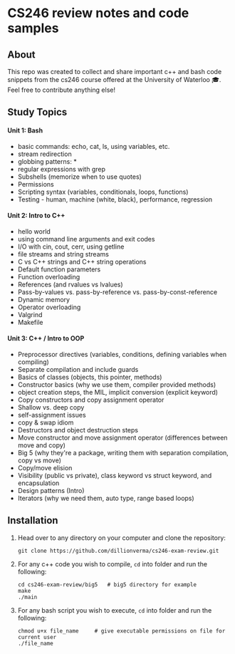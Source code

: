 # CS246 review notes and code samples

## About

This repo was created to collect and share important c++ and bash code snippets from the cs246 course offered at the University of Waterloo :mortar_board:. Feel free to contribute anything else!

## Study Topics

#### Unit 1: Bash

 * basic commands: echo, cat, ls, using variables, etc.
 * stream redirection
 * globbing patterns: *
 * regular expressions with grep
 * Subshells (memorize when to use quotes)
 * Permissions
 * Scripting syntax (variables, conditionals, loops, functions)
 * Testing - human, machine (white, black), performance, regression
 
#### Unit 2: Intro to C++

 * hello world
 * using command line arguments and exit codes
 * I/O with cin, cout, cerr, using getline
 * file streams and string streams
 * C vs C++ strings and C++ string operations
 * Default function parameters
 * Function overloading
 * References (and rvalues vs lvalues)
 * Pass-by-values vs. pass-by-reference vs. pass-by-const-reference
 * Dynamic memory
 * Operator overloading
 * Valgrind 
 * Makefile 

#### Unit 3: C++ / Intro to OOP

 * Preprocessor directives (variables, conditions, defining variables when compiling)
 * Separate compilation and include guards
 * Basics of classes (objects, this pointer, methods)
 * Constructor basics (why we use them, compiler provided methods)
 * object creation steps, the MIL, implicit conversion (explicit keyword)
 * Copy constructors and copy assignment operator
 * Shallow vs. deep copy
 * self-assignment issues
 * copy & swap idiom
 * Destructors and object destruction steps
 * Move constructor and move assignment operator (differences between move and copy)
 * Big 5 (why they're a package, writing them with separation compilation, copy vs move)
 * Copy/move elision
 * Visibility (public vs private), class keyword vs struct keyword, and encapsulation
 * Design patterns (Intro)
 * Iterators (why we need them, auto type, range based loops)
 

## Installation

1. Head over to any directory on your computer and clone the repository:
    ```
    git clone https://github.com/dillionverma/cs246-exam-review.git
    ```
2. For any c++ code you wish to compile, `cd` into folder and run the following:
    ```
    cd cs246-exam-review/big5   # big5 directory for example
    make
    ./main
    ```
3. For any bash script you wish to execute, `cd` into folder and run the following:
    ```
    chmod u+x file_name     # give executable permissions on file for current user
    ./file_name
    ```
